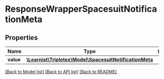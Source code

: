 # ResponseWrapperSpacesuitNotificationMeta

## Properties
Name | Type | Description | Notes
------------ | ------------- | ------------- | -------------
**value** | [**\Learnist\Tripletex\Model\SpacesuitNotificationMeta**](SpacesuitNotificationMeta.md) |  | [optional] 

[[Back to Model list]](../../README.md#documentation-for-models) [[Back to API list]](../../README.md#documentation-for-api-endpoints) [[Back to README]](../../README.md)

